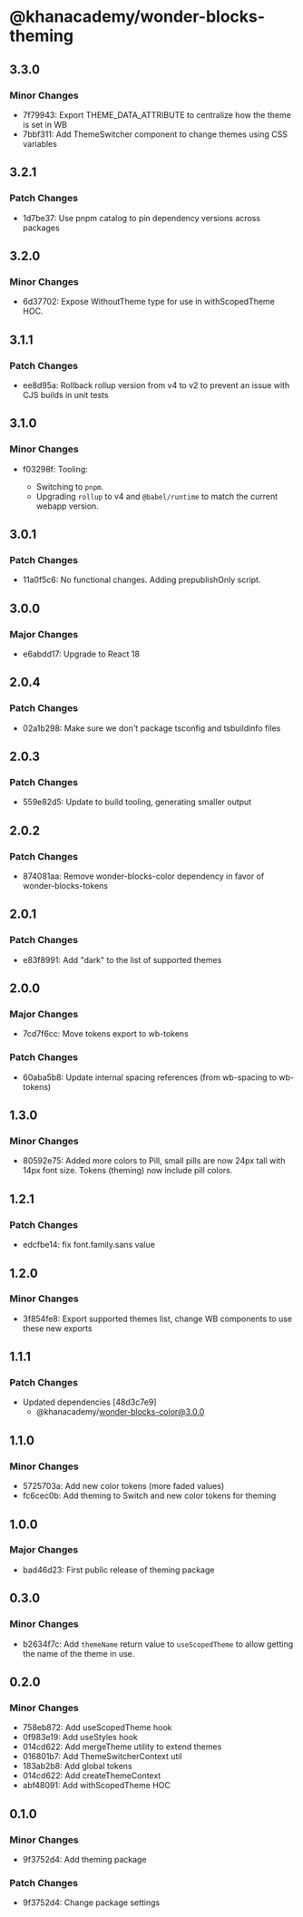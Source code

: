 # @khanacademy/wonder-blocks-theming

## 3.3.0

### Minor Changes

- 7f79943: Export THEME_DATA_ATTRIBUTE to centralize how the theme is set in WB
- 7bbf311: Add ThemeSwitcher component to change themes using CSS variables

## 3.2.1

### Patch Changes

- 1d7be37: Use pnpm catalog to pin dependency versions across packages

## 3.2.0

### Minor Changes

- 6d37702: Expose WithoutTheme type for use in withScopedTheme HOC.

## 3.1.1

### Patch Changes

- ee8d95a: Rollback rollup version from v4 to v2 to prevent an issue with CJS builds in unit tests

## 3.1.0

### Minor Changes

- f03298f: Tooling:

    - Switching to `pnpm`.
    - Upgrading `rollup` to v4 and `@babel/runtime` to match the current webapp version.

## 3.0.1

### Patch Changes

- 11a0f5c6: No functional changes. Adding prepublishOnly script.

## 3.0.0

### Major Changes

- e6abdd17: Upgrade to React 18

## 2.0.4

### Patch Changes

- 02a1b298: Make sure we don't package tsconfig and tsbuildinfo files

## 2.0.3

### Patch Changes

- 559e82d5: Update to build tooling, generating smaller output

## 2.0.2

### Patch Changes

- 874081aa: Remove wonder-blocks-color dependency in favor of wonder-blocks-tokens

## 2.0.1

### Patch Changes

- e83f8991: Add "dark" to the list of supported themes

## 2.0.0

### Major Changes

- 7cd7f6cc: Move tokens export to wb-tokens

### Patch Changes

- 60aba5b8: Update internal spacing references (from wb-spacing to wb-tokens)

## 1.3.0

### Minor Changes

- 80592e75: Added more colors to Pill, small pills are now 24px tall with 14px font size. Tokens (theming) now include pill colors.

## 1.2.1

### Patch Changes

- edcfbe14: fix font.family.sans value

## 1.2.0

### Minor Changes

- 3f854fe8: Export supported themes list, change WB components to use these new exports

## 1.1.1

### Patch Changes

- Updated dependencies [48d3c7e9]
    - @khanacademy/wonder-blocks-color@3.0.0

## 1.1.0

### Minor Changes

- 5725703a: Add new color tokens (more faded values)
- fc6cec0b: Add theming to Switch and new color tokens for theming

## 1.0.0

### Major Changes

- bad46d23: First public release of theming package

## 0.3.0

### Minor Changes

- b2634f7c: Add `themeName` return value to `useScopedTheme` to allow getting the name of the theme in use.

## 0.2.0

### Minor Changes

- 758eb872: Add useScopedTheme hook
- 0f983e19: Add useStyles hook
- 014cd622: Add mergeTheme utility to extend themes
- 016801b7: Add ThemeSwitcherContext util
- 183ab2b8: Add global tokens
- 014cd622: Add createThemeContext
- abf48091: Add withScopedTheme HOC

## 0.1.0

### Minor Changes

- 9f3752d4: Add theming package

### Patch Changes

- 9f3752d4: Change package settings
